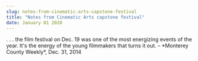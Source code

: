 ```yaml
---
slug: notes-from-cinematic-arts-capstone-festival
title: "Notes from Cinematic Arts capstone festival"
date: January 01 2020
---
```


<p>. . . the film festival on Dec. 19 was one of the most energizing events of the year. It's the energy of the young filmmakers that turns it out.  – &#42;Monterey County Weekly&#42;, Dec. 31, 2014
</p>
